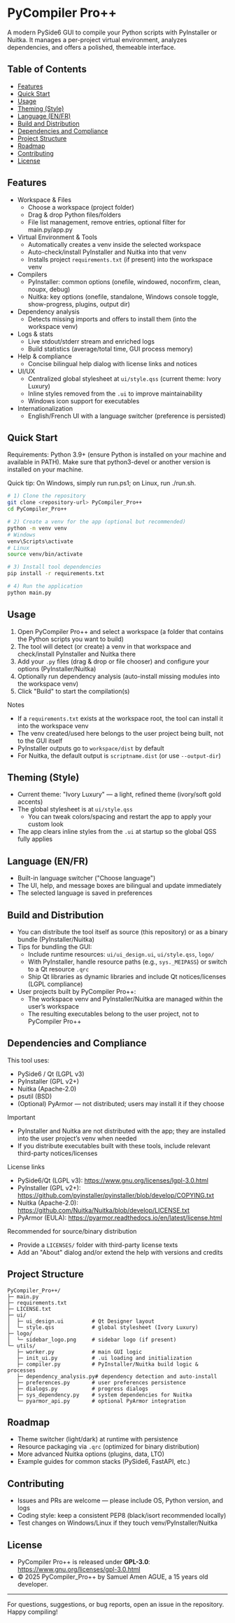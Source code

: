 # PyCompiler Pro++

A modern PySide6 GUI to compile your Python scripts with PyInstaller or Nuitka. It manages a per-project virtual environment, analyzes dependencies, and offers a polished, themeable interface.


## Table of Contents
- [Features](#features)
- [Quick Start](#quick-start)
- [Usage](#usage)
- [Theming (Style)](#theming-style)
- [Language (EN/FR)](#language-enfr)
- [Build and Distribution](#build-and-distribution)
- [Dependencies and Compliance](#dependencies-and-compliance)
- [Project Structure](#project-structure)
- [Roadmap](#roadmap)
- [Contributing](#contributing)
- [License](#license)


## Features
- Workspace & Files
  - Choose a workspace (project folder)
  - Drag & drop Python files/folders
  - File list management, remove entries, optional filter for main.py/app.py
- Virtual Environment & Tools
  - Automatically creates a venv inside the selected workspace
  - Auto-check/install PyInstaller and Nuitka into that venv
  - Installs project `requirements.txt` (if present) into the workspace venv
- Compilers
  - PyInstaller: common options (onefile, windowed, noconfirm, clean, noupx, debug)
  - Nuitka: key options (onefile, standalone, Windows console toggle, show-progress, plugins, output dir)
- Dependency analysis
  - Detects missing imports and offers to install them (into the workspace venv)
- Logs & stats
  - Live stdout/stderr stream and enriched logs
  - Build statistics (average/total time, GUI process memory)
- Help & compliance
  - Concise bilingual help dialog with license links and notices
- UI/UX
  - Centralized global stylesheet at `ui/style.qss` (current theme: Ivory Luxury)
  - Inline styles removed from the `.ui` to improve maintainability
  - Windows icon support for executables
- Internationalization
  - English/French UI with a language switcher (preference is persisted)


## Quick Start
Requirements: Python 3.9+ (ensure Python is installed on your machine and available in PATH). Make sure that python3-devel or another version is installed on your machine.

Quick tip: On Windows, simply run run.ps1; on Linux, run ./run.sh.

```bash
# 1) Clone the repository
git clone <repository-url> PyCompiler_Pro++
cd PyCompiler_Pro++

# 2) Create a venv for the app (optional but recommended)
python -m venv venv
# Windows
venv\Scripts\activate
# Linux
source venv/bin/activate

# 3) Install tool dependencies
pip install -r requirements.txt

# 4) Run the application
python main.py
```


## Usage
1) Open PyCompiler Pro++ and select a workspace (a folder that contains the Python scripts you want to build)
2) The tool will detect (or create) a venv in that workspace and check/install PyInstaller and Nuitka there
3) Add your `.py` files (drag & drop or file chooser) and configure your options (PyInstaller/Nuitka)
4) Optionally run dependency analysis (auto-install missing modules into the workspace venv)
5) Click "Build" to start the compilation(s)

Notes
- If a `requirements.txt` exists at the workspace root, the tool can install it into the workspace venv
- The venv created/used here belongs to the user project being built, not to the GUI itself
- PyInstaller outputs go to `workspace/dist` by default
- For Nuitka, the default output is `scriptname.dist` (or use `--output-dir`)


## Theming (Style)
- Current theme: "Ivory Luxury" — a light, refined theme (ivory/soft gold accents)
- The global stylesheet is at `ui/style.qss`
  - You can tweak colors/spacing and restart the app to apply your custom look
- The app clears inline styles from the `.ui` at startup so the global QSS fully applies


## Language (EN/FR)
- Built-in language switcher ("Choose language")
- The UI, help, and message boxes are bilingual and update immediately
- The selected language is saved in preferences


## Build and Distribution
- You can distribute the tool itself as source (this repository) or as a binary bundle (PyInstaller/Nuitka)
- Tips for bundling the GUI:
  - Include runtime resources: `ui/ui_design.ui`, `ui/style.qss`, `logo/`
  - With PyInstaller, handle resource paths (e.g., `sys._MEIPASS`) or switch to a Qt resource `.qrc`
  - Ship Qt libraries as dynamic libraries and include Qt notices/licenses (LGPL compliance)
- User projects built by PyCompiler Pro++:
  - The workspace venv and PyInstaller/Nuitka are managed within the user’s workspace
  - The resulting executables belong to the user project, not to PyCompiler Pro++


## Dependencies and Compliance
This tool uses:
- PySide6 / Qt (LGPL v3)
- PyInstaller (GPL v2+)
- Nuitka (Apache-2.0)
- psutil (BSD)
- (Optional) PyArmor — not distributed; users may install it if they choose

Important
- PyInstaller and Nuitka are not distributed with the app; they are installed into the user project’s venv when needed
- If you distribute executables built with these tools, include relevant third-party notices/licenses

License links
- PySide6/Qt (LGPL v3): https://www.gnu.org/licenses/lgpl-3.0.html
- PyInstaller (GPL v2+): https://github.com/pyinstaller/pyinstaller/blob/develop/COPYING.txt
- Nuitka (Apache-2.0): https://github.com/Nuitka/Nuitka/blob/develop/LICENSE.txt
- PyArmor (EULA): https://pyarmor.readthedocs.io/en/latest/license.html

Recommended for source/binary distribution
- Provide a `LICENSES/` folder with third-party license texts
- Add an "About" dialog and/or extend the help with versions and credits


## Project Structure
```
PyCompiler_Pro++/
├─ main.py
├─ requirements.txt
├─ LICENSE.txt
├─ ui/
│  ├─ ui_design.ui         # Qt Designer layout
│  └─ style.qss            # global stylesheet (Ivory Luxury)
├─ logo/
│  └─ sidebar_logo.png     # sidebar logo (if present)
└─ utils/
   ├─ worker.py            # main GUI logic
   ├─ init_ui.py           # .ui loading and initialization
   ├─ compiler.py          # PyInstaller/Nuitka build logic & processes
   ├─ dependency_analysis.py# dependency detection and auto-install
   ├─ preferences.py       # user preferences persistence
   ├─ dialogs.py           # progress dialogs
   ├─ sys_dependency.py    # system dependencies for Nuitka
   └─ pyarmor_api.py       # optional PyArmor integration
```


## Roadmap
- Theme switcher (light/dark) at runtime with persistence
- Resource packaging via `.qrc` (optimized for binary distribution)
- More advanced Nuitka options (plugins, data, LTO)
- Example guides for common stacks (PySide6, FastAPI, etc.)


## Contributing
- Issues and PRs are welcome — please include OS, Python version, and logs
- Coding style: keep a consistent PEP8 (black/isort recommended locally)
- Test changes on Windows/Linux if they touch venv/PyInstaller/Nuitka


## License
- PyCompiler Pro++ is released under **GPL-3.0**: https://www.gnu.org/licenses/gpl-3.0.html
- © 2025 PyCompiler_Pro++ by Samuel Amen AGUE, a 15 years old developer. 

---
For questions, suggestions, or bug reports, open an issue in the repository. Happy compiling!
